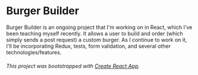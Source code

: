 # Burger Builder

Burger Builder is an ongoing project that I'm working on in React, which I've been teaching myself recently. It allows a user to build and order (which simply sends a post request) a custom burger. As I continue to work on it, I'll be incorporating Redux, tests, form validation, and several other technologies/features.

###### This project was bootstrapped with [Create React App](https://github.com/facebookincubator/create-react-app).
